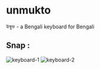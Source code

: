 # unmukto
উন্মুক্ত - a Bengali keyboard for Bengali


## Snap :
![keyboard-1](https://raw.githubusercontent.com/maifeeulasad/unmukto/gh-pages/snaps/Screenshot_2021-02-11-16-34-43-220_com.google.android.keep.jpg)
![keyboard-2](https://raw.githubusercontent.com/maifeeulasad/unmukto/gh-pages/snaps/Screenshot_2021-02-11-16-34-46-401_com.google.android.keep.jpg)
